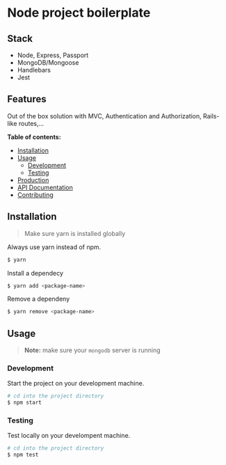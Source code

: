 # Node project boilerplate

## Stack
- Node, Express, Passport
- MongoDB/Mongoose
- Handlebars
- Jest

## Features
Out of the box solution with MVC, Authentication and Authorization, Rails-like routes,...



**Table of contents:**

- [Installation](#installation)
- [Usage](#usage)
  - [Development](#development)
  - [Testing](#testing)
- [Production](#production)
- [API Documentation](#api-documentation)
- [Contributing](#contributing)

## Installation

> Make sure yarn is installed globally

Always use yarn instead of npm.

```sh
$ yarn
```

Install a dependecy
```sh
$ yarn add <package-name>
```

Remove a dependeny
```sh
$ yarn remove <package-name>
```

## Usage

> **Note:** make sure your `mongodb` server is running

### Development

Start the project on your development machine.

```sh
# cd into the project directory
$ npm start
```

### Testing

Test locally on your develompent machine.

```sh
# cd into the project directory
$ npm test
```
